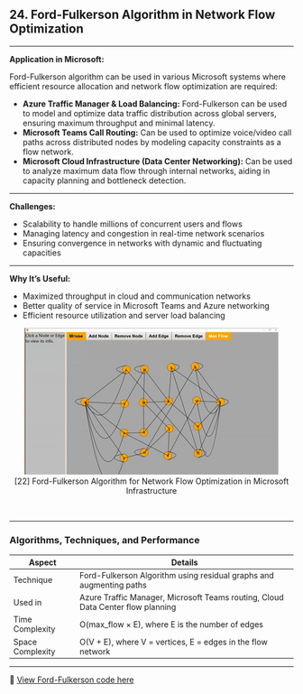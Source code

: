 
## **24. Ford-Fulkerson Algorithm in Network Flow Optimization**

---

**Application in Microsoft:**

Ford-Fulkerson algorithm can be used in various Microsoft systems where efficient resource allocation and network flow optimization are required:

* **Azure Traffic Manager & Load Balancing:** Ford-Fulkerson can be used to model and optimize data traffic distribution across global servers, ensuring maximum throughput and minimal latency.
* **Microsoft Teams Call Routing:** Can be used to optimize voice/video call paths across distributed nodes by modeling capacity constraints as a flow network.
* **Microsoft Cloud Infrastructure (Data Center Networking):** Can be used to analyze maximum data flow through internal networks, aiding in capacity planning and bottleneck detection.

---

**Challenges:**

* Scalability to handle millions of concurrent users and flows
* Managing latency and congestion in real-time network scenarios
* Ensuring convergence in networks with dynamic and fluctuating capacities

---

**Why It’s Useful:**

* Maximized throughput in cloud and communication networks
* Better quality of service in Microsoft Teams and Azure networking
* Efficient resource utilization and server load balancing

<p align="center">
  <img src="https://github.com/Sindhuhurakadli/sindhu_portfolio.io/blob/main/images/MaxFlowGIF.gif?raw=true" alt="Microsoft Infrastructure">
  <br>
  [22] Ford-Fulkerson Algorithm for Network Flow Optimization in Microsoft Infrastructure
  <br>
</p><br>

---

### Algorithms, Techniques, and Performance

| Aspect           | Details                                                                         |
| ---------------- | ------------------------------------------------------------------------------- |
| Technique        | Ford-Fulkerson Algorithm using residual graphs and augmenting paths             |
| Used in          | Azure Traffic Manager, Microsoft Teams routing, Cloud Data Center flow planning |
| Time Complexity  | O(max\_flow × E), where E is the number of edges                                |
| Space Complexity | O(V + E), where V = vertices, E = edges in the flow network                     |

---

🔗 [View Ford-Fulkerson code here](https://github.com/Sindhuhurakadli/sindhu_portfolio.io/blob/main/codes/fordfulkerson.cpp)

